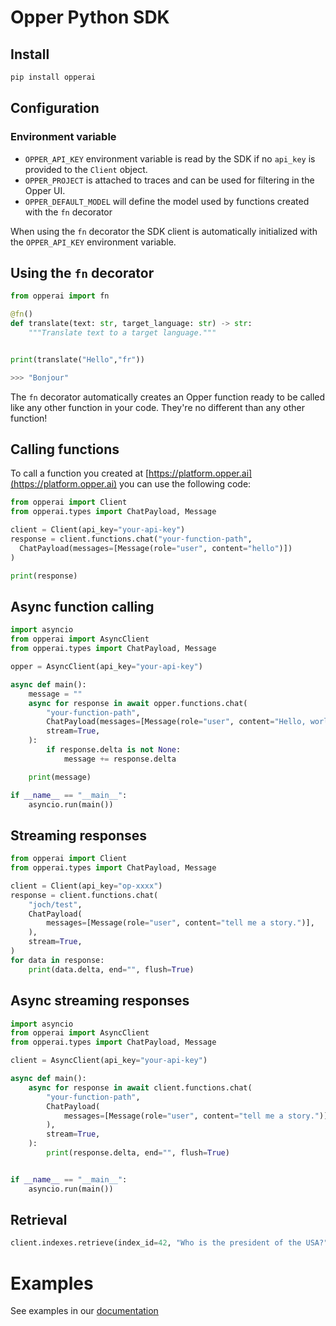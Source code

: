 # Opper Python SDK

## Install

```bash
pip install opperai
```

## Configuration

### Environment variable

- `OPPER_API_KEY` environment variable is read by the SDK if no `api_key` is provided to the `Client` object. 
- `OPPER_PROJECT` is attached to traces and can be used for filtering in the Opper UI.
- `OPPER_DEFAULT_MODEL` will define the model used by functions created with the `fn` decorator

When using the `fn` decorator the SDK client is automatically initialized with the `OPPER_API_KEY` environment variable.

## Using the `fn` decorator

```python
from opperai import fn

@fn()
def translate(text: str, target_language: str) -> str:
    """Translate text to a target language."""


print(translate("Hello","fr"))

>>> "Bonjour"
```

The `fn` decorator automatically creates an Opper function ready to be called like any other function in your code. They're no different than any other function!

## Calling functions

To call a function you created at [https://platform.opper.ai](https://platform.opper.ai) you can use the following code:


```python
from opperai import Client
from opperai.types import ChatPayload, Message

client = Client(api_key="your-api-key") 
response = client.functions.chat("your-function-path", 
  ChatPayload(messages=[Message(role="user", content="hello")])
)

print(response)
```

## Async function calling

```python
import asyncio
from opperai import AsyncClient
from opperai.types import ChatPayload, Message

opper = AsyncClient(api_key="your-api-key")

async def main():
    message = ""
    async for response in await opper.functions.chat(
        "your-function-path",
        ChatPayload(messages=[Message(role="user", content="Hello, world!")]),
        stream=True,
    ):
        if response.delta is not None:
            message += response.delta

    print(message)

if __name__ == "__main__":
    asyncio.run(main())
```

## Streaming responses

```python
from opperai import Client
from opperai.types import ChatPayload, Message

client = Client(api_key="op-xxxx")
response = client.functions.chat(
    "joch/test",
    ChatPayload(
        messages=[Message(role="user", content="tell me a story.")],
    ),
    stream=True,
)
for data in response:
    print(data.delta, end="", flush=True)
```

## Async streaming responses

```python
import asyncio
from opperai import AsyncClient
from opperai.types import ChatPayload, Message

client = AsyncClient(api_key="your-api-key")

async def main():
    async for response in await client.functions.chat(
        "your-function-path",
        ChatPayload(
            messages=[Message(role="user", content="tell me a story.")],
        ),
        stream=True,
    ):
        print(response.delta, end="", flush=True)


if __name__ == "__main__":
    asyncio.run(main())
```

## Retrieval

```python
client.indexes.retrieve(index_id=42, "Who is the president of the USA?", 3)

```

# Examples

See examples in our [documentation](https://docs.opper.ai)
